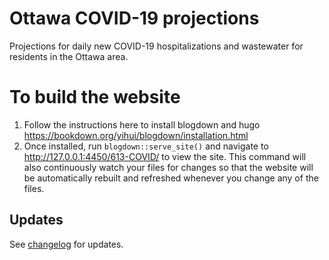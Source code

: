 # Ottawa COVID-19 projections

Projections for daily new COVID-19 hospitalizations and wastewater for residents in the Ottawa area. 


# To build the website

1. Follow the instructions here to install blogdown and hugo https://bookdown.org/yihui/blogdown/installation.html
2. Once installed, run `blogdown::serve_site()` and navigate to http://127.0.0.1:4450/613-COVID/ to view the site. This command will also continuously watch your files for changes so that the website will be automatically rebuilt and refreshed whenever you change any of the files.

## Updates

See [changelog](https://github.com/Big-Life-Lab/Ottawa-COVID-Projection/blob/master/content/en/change-log.Rmd) for updates.

